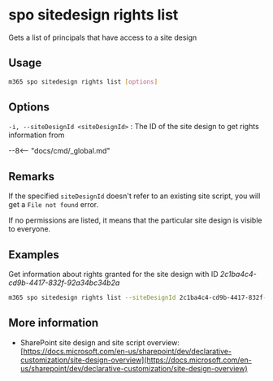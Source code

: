 # spo sitedesign rights list

Gets a list of principals that have access to a site design

## Usage

```sh
m365 spo sitedesign rights list [options]
```

## Options

`-i, --siteDesignId <siteDesignId>`
: The ID of the site design to get rights information from

--8<-- "docs/cmd/_global.md"

## Remarks

If the specified `siteDesignId` doesn't refer to an existing site script, you will get a `File not found` error.

If no permissions are listed, it means that the particular site design is visible to everyone.

## Examples

Get information about rights granted for the site design with ID _2c1ba4c4-cd9b-4417-832f-92a34bc34b2a_

```sh
m365 spo sitedesign rights list --siteDesignId 2c1ba4c4-cd9b-4417-832f-92a34bc34b2a
```

## More information

- SharePoint site design and site script overview: [https://docs.microsoft.com/en-us/sharepoint/dev/declarative-customization/site-design-overview](https://docs.microsoft.com/en-us/sharepoint/dev/declarative-customization/site-design-overview)
